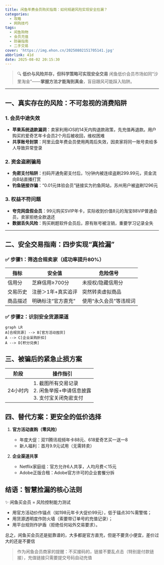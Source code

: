 ```yaml
---
title: 闲鱼年费会员购买指南：如何规避风险实现安全捡漏？
categories:
  - 攻略
  - 网购技巧
tags:
  - 闲鱼购物
  - 会员充值
  - 防骗指南
  - 二手交易
cover: 'https://img.ehon.cn/20250802151705141.jpg'
abbrlink: 41d
date: 2025-08-02 20:15:30
---
```


> 🔍 **低价与风险并存，但科学策略可实现安全交易**
> 闲鱼低价会员市场如同“沙里淘金”——**掌握方法才能淘到真金**，盲目跟风可能踩入陷阱。

---

## 一、真实存在的风险：不可忽视的消费陷阱

### 1. 会员中途失效
- **苹果系统退款漏洞**：卖家利用iOS的14天内购退款政策，先充值再退款。用户购买的爱奇艺年卡会员2个月后被收回，维权困难
- **共享账号封禁**：阿里云盘年费会员使用两周后失效，因卖家将同一账号卖给多人导致异常登录

### 2. 资金盗刷骗局
- **免密支付陷阱**：扫码开通免密支付后，1分钟内被连续盗刷299.99元，资金流向B站直播打赏
- **钓鱼链接诈骗**：“0.01元体验会员”链接实为钓鱼网站，苏州用户被盗刷1296元

### 3. 权益不符问题
- **夸克网盘假会员**：99元购买SVIP年卡，实际收到价值8元的淘宝88VIP普通会员，卖家拒绝全款退还
- **数据丢失风险**：购买刷题软件会员后，原有账号被注销，重要学习记录全失

---

## 二、安全交易指南：四步实现“真捡漏”

### ✅ 步骤1：筛选合规卖家（成功率提升80%）
| 指标          | 安全值                | 危险信号                  |
|---------------|----------------------|--------------------------|
| 信用分        | 芝麻信用≥700分       | 未授权/隐藏信用分         |
| 交易历史      | 注册＞1年+真实追评   | 突然转卖虚拟商品          |
| 商品描述      | 明确标注“官方直充”   | 使用“永久会员”等违规词    |

### ✅ 步骤2：识别安全货源渠道
```mermaid
graph LR
A[合规货源] --> B[官方活动囤货]
A --> C[企业采购折扣]
A --> D[积分兑换]
```

## 三、被骗后的紧急止损方案

| 阶段    | 操作指引                                  |
|---------|------------------------------------------|
| 24小时内| 1. 截图所有交易记录<br>2. 闲鱼举报+申请信息披露<br>3. 支付宝关闭免密支付 |

## 四、替代方案：更安全的低价选择

1. **官方活动直购（零风险）**
   - 年度大促：双11腾讯视频年卡88元、618爱奇艺买一送一8
   - 新人福利：首月9.9元试用（无需转卖）

2. **企业渠道共享**
   - Netflix家庭组：官方允许6人共享，人均月费＜15元
   - Adobe正版合租：Adobe官方许可的企业套餐分拆

## 结语：智慧捡漏的核心法则

✨ 闲鱼买会员 = 风险控制能力测试
- 用官方活动价作锚点（如198元年卡大促价99元），低于锚点30%需警惕；
- 用货源透明度作防火墙（索要带订单号的充值记录）；
- 用平台规则作护盾（拒绝任何站外交易要求）。

总之，闲鱼买会员还是挺靠谱的，大多都是官方直充，但是不要贪小便宜，差价过大的还是不要信

> 作为闲鱼会员商家的提醒：不买接码的，链接不要乱点击（特别是付款链接），充值链接只需要提交号码自动充值